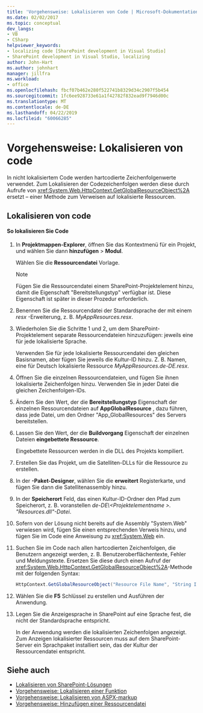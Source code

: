 ```yaml
---
title: 'Vorgehensweise: Lokalisieren von Code | Microsoft-Dokumentation'
ms.date: 02/02/2017
ms.topic: conceptual
dev_langs:
- VB
- CSharp
helpviewer_keywords:
- localizing code [SharePoint development in Visual Studio]
- SharePoint development in Visual Studio, localizing
author: John-Hart
ms.author: johnhart
manager: jillfra
ms.workload:
- office
ms.openlocfilehash: fbcf07b462e280f522741b8329d34c2907f5b454
ms.sourcegitcommit: 1fc6ee928733e61a1f42782f832ead9f7946d00c
ms.translationtype: MT
ms.contentlocale: de-DE
ms.lasthandoff: 04/22/2019
ms.locfileid: "60066285"
---
```

# <a name="how-to-localize-code"></a>Vorgehensweise: Lokalisieren von code
  In nicht lokalisiertem Code werden hartcodierte Zeichenfolgenwerte verwendet. Zum Lokalisieren der Codezeichenfolgen werden diese durch Aufrufe von <xref:System.Web.HttpContext.GetGlobalResourceObject%2A> ersetzt – einer Methode zum Verweisen auf lokalisierte Ressourcen.

## <a name="localize-code"></a>Lokalisieren von code

#### <a name="to-localize-code"></a>So lokalisieren Sie Code

1. In **Projektmappen-Explorer**, öffnen Sie das Kontextmenü für ein Projekt, und wählen Sie dann **hinzufügen** > **Modul**.

     Wählen Sie die **Ressourcendatei** Vorlage.

    > [!NOTE]
    >  Fügen Sie die Ressourcendatei einem SharePoint-Projektelement hinzu, damit die Eigenschaft "Bereitstellungstyp" verfügbar ist. Diese Eigenschaft ist später in dieser Prozedur erforderlich.

2. Benennen Sie die Ressourcendatei der Standardsprache der mit einem *resx* -Erweiterung, z. B. *MyAppResources.resx*.

3. Wiederholen Sie die Schritte 1 und 2, um dem SharePoint-Projektelement separate Ressourcendateien hinzuzufügen: jeweils eine für jede lokalisierte Sprache.

     Verwenden Sie für jede lokalisierte Ressourcendatei den gleichen Basisnamen, aber fügen Sie jeweils die Kultur-ID hinzu. Z. B. Namen, eine für Deutsch lokalisierte Ressource *MyAppResources.de-DE.resx*.

4. Öffnen Sie die einzelnen Ressourcendateien, und fügen Sie ihnen lokalisierte Zeichenfolgen hinzu. Verwenden Sie in jeder Datei die gleichen Zeichenfolgen-IDs.

5. Ändern Sie den Wert, der die **Bereitstellungstyp** Eigenschaft der einzelnen Ressourcendateien auf **AppGlobalResource** , dazu führen, dass jede Datei, um den Ordner "App_GlobalResources" des Servers bereitstellen.

6. Lassen Sie den Wert, der die **Buildvorgang** Eigenschaft der einzelnen Dateien **eingebettete Ressource**.

     Eingebettete Ressourcen werden in die DLL des Projekts kompiliert.

7. Erstellen Sie das Projekt, um die Satelliten-DLLs für die Ressource zu erstellen.

8. In der **-Paket-Designer**, wählen Sie die **erweitert** Registerkarte, und fügen Sie dann die Satellitenassembly hinzu.

9. In der **Speicherort** Feld, das einen Kultur-ID-Ordner den Pfad zum Speicherort, z. B. voranstellen *de-DE\\\<Projektelementname >. "Resources.dll"-Datei*.

10. Sofern von der Lösung nicht bereits auf die Assembly "System.Web" verwiesen wird, fügen Sie einen entsprechenden Verweis hinzu, und fügen Sie im Code eine Anweisung zu <xref:System.Web> ein.

11. Suchen Sie im Code nach allen hartcodierten Zeichenfolgen, die Benutzern angezeigt werden, z. B. Benutzeroberflächentexte, Fehler und Meldungstexte. Ersetzen Sie diese durch einen Aufruf der <xref:System.Web.HttpContext.GetGlobalResourceObject%2A>-Methode mit der folgenden Syntax:

    ```csharp
    HttpContext.GetGlobalResourceObject("Resource File Name", "String ID")
    ```

12. Wählen Sie die **F5** Schlüssel zu erstellen und Ausführen der Anwendung.

13. Legen Sie die Anzeigesprache in SharePoint auf eine Sprache fest, die nicht der Standardsprache entspricht.

     In der Anwendung werden die lokalisierten Zeichenfolgen angezeigt. Zum Anzeigen lokalisierter Ressourcen muss auf dem SharePoint-Server ein Sprachpaket installiert sein, das der Kultur der Ressourcendatei entspricht.

## <a name="see-also"></a>Siehe auch
- [Lokalisieren von SharePoint-Lösungen](../sharepoint/localizing-sharepoint-solutions.md)
- [Vorgehensweise: Lokalisieren einer Funktion](../sharepoint/how-to-localize-a-feature.md)
- [Vorgehensweise: Lokalisieren von ASPX-markup](../sharepoint/how-to-localize-aspx-markup.md)
- [Vorgehensweise: Hinzufügen einer Ressourcendatei](../sharepoint/how-to-add-a-resource-file.md)

